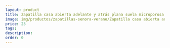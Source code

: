 ```yaml
---
layout: product
title: Zapatilla casa abierta adelante y atrás plana suela microporosa estampado topos 
image: img/productos/zapatillas-senora-verano/Zapatilla casa abierta adelante y atrás plana suela microporosa estampado topos =23.webp
price: 23
tags: 
description: 
order: 0
---
```


